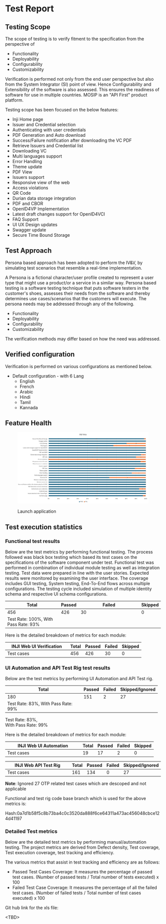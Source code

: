# Test Report

## Testing Scope

The scope of testing is to verify fitment to the specification from the perspective of

* Functionality
* Deployability
* Configurability
* Customizability

Verification is performed not only from the end user perspective but also from the System Integrator (SI) point of view. Hence Configurability and Extensibility of the software is also assessed. This ensures the readiness of software for use in multiple countries. MOSIP is an "API First" product platform.

Testing scope has been focused on the below features:

* Inji Home page
* Issuer and Credential selection
* Authenticating with user credentials
* PDF Generation and Auto download
* Success/Failure notification after downloading the VC PDF
* Retrieve Issuers and Credential list
* Downloading VC
* Multi languages support
* Error Handling
* Theme update
* PDF View
* Issuers support
* Responsive view of the web
* Access violations
* QR Code
* Durian data storage integration
* PDF and CBOR
* OpenID4VP Implementation
* Latest draft changes support for OpenID4VCI
* FAQ Support
* UI UX Design updates
* Swagger update
* Secure Time Bound Storage

## Test Approach

Persona based approach has been adopted to perform the IV\&V, by simulating test scenarios that resemble a real-time implementation.

A Persona is a fictional character/user profile created to represent a user type that might use a product/or a service in a similar way. Persona based testing is a software testing technique that puts software testers in the customer's shoes, assesses their needs from the software and thereby determines use cases/scenarios that the customers will execute. The persona needs may be addressed through any of the following.

* Functionality
* Deployability
* Configurability
* Customizability

The verification methods may differ based on how the need was addressed.

## Verified configuration

Verification is performed on various configurations as mentioned below.

* Default configuration - with 6 Lang
  * English
  * French
  * Arabic
  * Hindi
  * Tamil
  * Kannada

## Feature Health

<figure><img src="../../../../.gitbook/assets/inji_web_0.11.0_test_report_feature_health_1.png" alt=""><figcaption><p>Launch application</p></figcaption></figure>

## Test execution statistics

### Functional test results

Below are the test metrics by performing functional testing. The process followed was black box testing which based its test cases on the specifications of the software component under test. Functional test was performed in combination of individual module testing as well as integration testing. Test data were prepared in line with the user stories. Expected results were monitored by examining the user interface. The coverage includes GUI testing, System testing, End-To-End flows across multiple configurations. The testing cycle included simulation of multiple identity schema and respective UI schema configurations.

<table><thead><tr><th width="187">Total</th><th>Passed</th><th width="216">Failed</th><th>Skipped</th></tr></thead><tbody><tr><td>456</td><td>426</td><td>30</td><td>0</td></tr><tr><td>Test Rate: 100%, With Pass Rate: 93%</td><td></td><td></td><td></td></tr></tbody></table>



Here is the detailed breakdown of metrics for each module:

<table><thead><tr><th width="190">INJI Web UI Verification</th><th>Total</th><th>Passed</th><th>Failed</th><th>Skipped</th></tr></thead><tbody><tr><td>Test cases</td><td>456</td><td>426</td><td>30</td><td>0</td></tr></tbody></table>

### UI Automation and API Test Rig test results

Below are the test metrics by performing UI Automation and API Test rig.

<table><thead><tr><th width="233">Total</th><th>Passed</th><th>Failed</th><th>Skipped/Ignored</th></tr></thead><tbody><tr><td>180</td><td>151</td><td>2</td><td>27</td></tr><tr><td>Test Rate: 83%, With Pass Rate: 99%</td><td></td><td></td><td></td></tr></tbody></table>

Test Rate: 83%,\
With Pass Rate: 99%

Here is the detailed breakdown of metrics for each module:

<table><thead><tr><th width="230">INJI Web UI Automation</th><th>Total</th><th>Passed</th><th>Failed</th><th>Skipped</th></tr></thead><tbody><tr><td>Test cases</td><td>19</td><td>17</td><td>2</td><td>0</td></tr></tbody></table>

<table><thead><tr><th width="232">INJI Web API Test Rig</th><th>Total</th><th>Passed</th><th>Failed</th><th>Skipped/Ignored</th></tr></thead><tbody><tr><td>Test cases</td><td>161</td><td>134</td><td>0</td><td>27</td></tr></tbody></table>

**Note**: Ignored 27 OTP related test cases which are descoped and not applicable

Functional and test rig code base branch which is used for the above metrics is:

Hash:0a7d1b58f5c8b73ba4c0c3520da888f6ce64311a473ac456048cbce124d41197

### Detailed Test metrics

Below are the detailed test metrics by performing manual/automation testing. The project metrics are derived from Defect density, Test coverage, Test execution coverage, test tracking and efficiency.

The various metrics that assist in test tracking and efficiency are as follows:

* Passed Test Cases Coverage: It measures the percentage of passed test cases. (Number of passed tests / Total number of tests executed) x 100
* Failed Test Case Coverage: It measures the percentage of all the failed test cases. (Number of failed tests / Total number of test cases executed) x 100

Git hub link for the xls file:

\<TBD>
